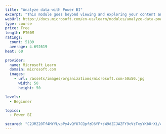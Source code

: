 ```yaml
---
title: "Analyze data with Power BI"
excerpt: "This module goes beyond viewing and exploring your content and explains how to interact with it by working with reports and dashboards to uncover and share new business insights."
webUrl: https://docs.microsoft.com/en-us/learn/modules/analyze-data-power-bi/
type: course
price: Free
length: PT60M
ratings:
  count: 5189
  average: 4.692619
heat: 60

provider:
  name: Microsoft Learn
  domain: microsoft.com
  images:
    - url: /assets/images/organizations/microsoft.com-50x50.jpg
      width: 50
      height: 50

levels:
  - Beginner

topics:
  - Power BI

secured: "C2JMZ20Tf4MYfLvpPy4vQYU7CQpfzD6YF+sW9dZCJAZFY9cVzTxyYKbOrXi/4o6cw+t995RSczsurD9aTNjCATHId75I4RTv8AygB1JqQe37SnVGgQ26eboR6o8aqSa3deR2jbcoYobHxsyspXl0uaoVgUXOCEjfYVzwXo9HqJkC6yTpo8V/ndMXANBgBZ27Pmgu6AYA2/+xEp2sc8Agn8uZ/dICY28ZkbaxE5m6WHODHns842UzOPqinxR4uWaGzJC45fEayB8CbfdMgJlKjNKpV/j7ZhA4h/KePSk1DrbPKSIXcE7p1JCPUUjbzQpdEOjRjMD0tG0qm2NOHZsUr9wA3uopvatpdJcf1QYv5Aa59B65csQ8ghAmueq2W4qb1p3U+pbWqeCZeYhXKU2i3GiYw0XSGxih3/Dr5x8bp2M=;zxwsZVTC+NnQauEzEDYkCg=="
---
```



